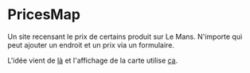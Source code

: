PricesMap
=========

Un site recensant le prix de certains produit sur Le Mans.
N'importe qui peut ajouter un endroit et un prix via un formulaire.

L'idée vient de [là](https://maps.google.fr/maps/ms?msid=210761508370846452027.0004db8fe01967458f332&msa=0) et
l'affichage de la carte utilise [ça](https://github.com/faitmain/fablab.faitmain.org).
